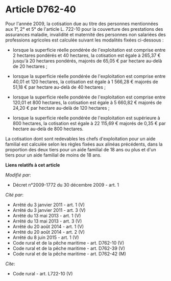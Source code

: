 # Article D762-40

Pour l'année 2009, la cotisation due au titre des personnes mentionnées aux 1°, 2° et 5° de l'article L. 722-10 pour la
couverture des prestations des assurances maladie, invalidité et maternité des personnes non salariées des professions
agricoles est calculée suivant les modalités fixées ci-dessous :

- lorsque la superficie réelle pondérée de l'exploitation est comprise entre 2 hectares pondérés et 40 hectares, la
cotisation est égale à 265,37 € jusqu'à 20 hectares pondérés, majorés de 65,05 € par hectare au-delà de 20 hectares ;

- lorsque la superficie réelle pondérée de l'exploitation est comprise entre 40,01 et 120 hectares, la cotisation est égale à
1 566,28 € majorés de 51,18 € par hectare au-delà de 40 hectares ;

- lorsque la superficie réelle pondérée de l'exploitation est comprise entre 120,01 et 800 hectares, la cotisation est égale
à 5 660,82 € majorés de 24,20 € par hectare au-delà de 120 hectares ;

- lorsque la superficie réelle pondérée de l'exploitation est supérieure à 800 hectares, la cotisation est égale à 22 115,69
€ majorés de 0,35 € par hectare au-delà de 800 hectares. 

La cotisation dont sont redevables les chefs d'exploitation pour un aide familial est calculée selon les règles fixées aux
alinéas précédents, dans la proportion des deux tiers pour un aide familial de 18 ans ou plus et d'un tiers pour un aide
familial de moins de 18 ans.

**Liens relatifs à cet article**

_Modifié par_:

  - Décret n°2009-1772 du 30 décembre 2009 - art. 1

_Cité par_:

  - Arrêté du 3 janvier 2011 - art. 1 (V)
  - Arrêté du 3 janvier 2011 - art. 3 (V)
  - Arrêté du 13 mai 2013 - art. 1 (V)
  - Arrêté du 13 mai 2013 - art. 3 (V)
  - Arrêté du 20 août 2014 - art. 1 (V)
  - Arrêté du 20 août 2014 - art. 2 (V)
  - Arrêté du 8 juin 2015 - art. 1 (V)
  - Code rural et de la pêche maritime - art. D762-10 (V)
  - Code rural et de la pêche maritime - art. D762-39 (V)
  - Code rural et de la pêche maritime - art. D762-42 (M)

_Cite_:

  - Code rural - art. L722-10 (V)
